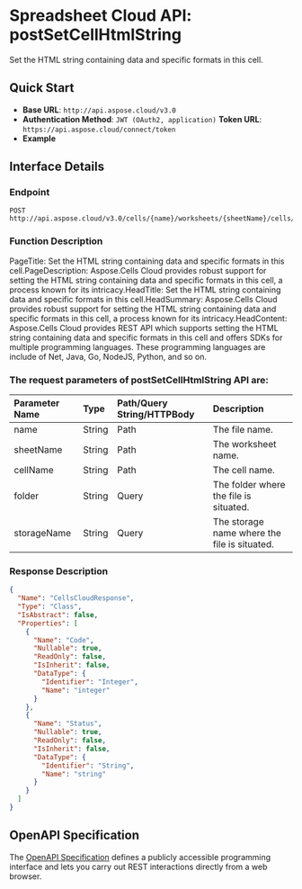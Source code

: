 # **Spreadsheet Cloud API: postSetCellHtmlString**

Set the HTML string containing data and specific formats in this cell. 

## **Quick Start**

- **Base URL**: `http://api.aspose.cloud/v3.0`
- **Authentication Method**: `JWT (OAuth2, application)`  **Token URL**: `https://api.aspose.cloud/connect/token`
- **Example** 
<script src="https://gist.github.com/aspose-cells-cloud-gists/8a5b324fdf3e574dbd747c1a1e24b05d.js?file=Example30_PostSetCellHtmlString.cs"></script>

## **Interface Details**

### **Endpoint** 

```
POST http://api.aspose.cloud/v3.0/cells/{name}/worksheets/{sheetName}/cells/{cellName}/htmlstring
```

### **Function Description**
PageTitle: Set the HTML string containing data and specific formats in this cell.PageDescription: Aspose.Cells Cloud provides robust support for setting the HTML string containing data and specific formats in this cell, a process known for its intricacy.HeadTitle: Set the HTML string containing data and specific formats in this cell.HeadSummary: Aspose.Cells Cloud provides robust support for setting the HTML string containing data and specific formats in this cell, a process known for its intricacy.HeadContent: Aspose.Cells Cloud provides REST API which supports setting the HTML string containing data and specific formats in this cell and offers SDKs for multiple programming languages. These programming languages are include of Net, Java, Go, NodeJS, Python, and so on.

### The request parameters of **postSetCellHtmlString** API are: 

| Parameter Name | Type | Path/Query String/HTTPBody | Description | 
| :- | :- | :- |:- | 
|name|String|Path|The file name.|
|sheetName|String|Path|The worksheet name.|
|cellName|String|Path|The cell name.|
|folder|String|Query|The folder where the file is situated.|
|storageName|String|Query|The storage name where the file is situated.|


### **Response Description**
```json
{
  "Name": "CellsCloudResponse",
  "Type": "Class",
  "IsAbstract": false,
  "Properties": [
    {
      "Name": "Code",
      "Nullable": true,
      "ReadOnly": false,
      "IsInherit": false,
      "DataType": {
        "Identifier": "Integer",
        "Name": "integer"
      }
    },
    {
      "Name": "Status",
      "Nullable": true,
      "ReadOnly": false,
      "IsInherit": false,
      "DataType": {
        "Identifier": "String",
        "Name": "string"
      }
    }
  ]
}
```

## OpenAPI Specification

The [OpenAPI Specification](https://reference.aspose.cloud/cells/#/CellsController/PostSetCellHtmlString) defines a publicly accessible programming interface and lets you carry out REST interactions directly from a web browser.

